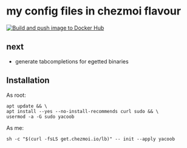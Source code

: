 # my config files in chezmoi flavour

[![Build and push image to Docker Hub](https://github.com/yacoob/dotfiles/actions/workflows/docker.yaml/badge.svg?branch=main&event=push)](https://github.com/yacoob/dotfiles/actions/workflows/private_docker-image.yml)

## next

- generate tabcompletions for egetted binaries

## Installation

As root:

```shell
apt update && \
apt install --yes --no-install-recommends curl sudo && \
usermod -a -G sudo yacoob
```

As me:

```shell
sh -c "$(curl -fsLS get.chezmoi.io/lb)" -- init --apply yacoob
```

